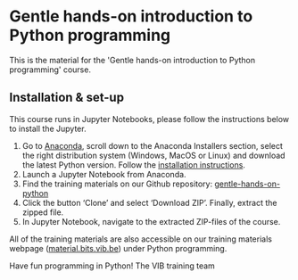 # Gentle hands-on introduction to Python programming
This is the material for the 'Gentle hands-on introduction to Python programming' course. 

## Installation & set-up
This course runs in Jupyter Notebooks, please follow the instructions below to install the Jupyter. 

1. Go to [Anaconda](https://www.anaconda.com/products/individual), scroll down to the Anaconda Installers section, select the right distribution system (Windows, MacOS or Linux) and download the latest Python version. Follow the [installation instructions](https://docs.anaconda.com/anaconda/install/).
2. Launch a Jupyter Notebook from Anaconda.
3. Find the training materials on our Github repository: [gentle-hands-on-python](https://github.com/vibbits/gentle-hands-on-python/)
4. Click the button ‘Clone’ and select ‘Download ZIP’. Finally, extract the zipped file.
5. In Jupyter Notebook, navigate to the extracted ZIP-files of the course.

All of the training materials are also accessible on our training materials webpage ([material.bits.vib.be](https://material.bits.vib.be/)) under Python programming.

Have fun programming in Python!
The VIB training team
